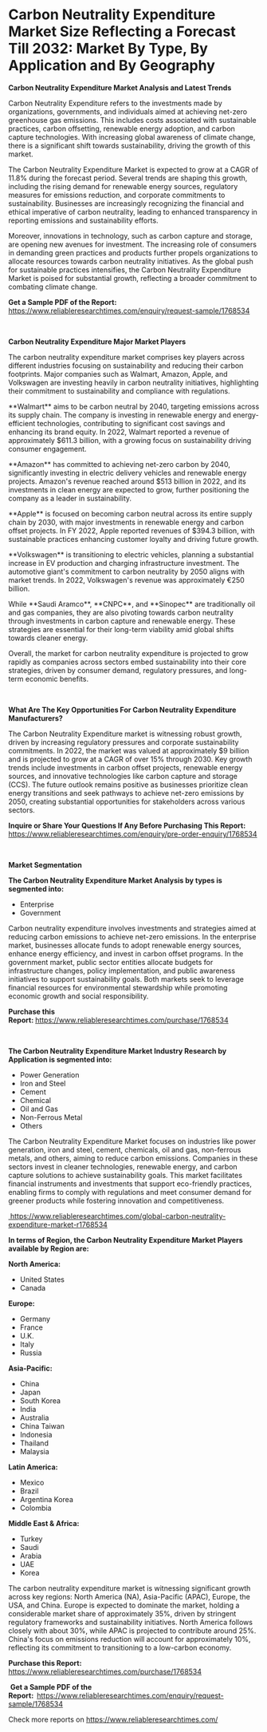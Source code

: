 <p><h1>Carbon Neutrality Expenditure Market Size Reflecting a Forecast Till 2032: Market By Type, By Application and By Geography</h1></p><p><strong>Carbon Neutrality Expenditure Market Analysis and Latest Trends</strong></p>
<p><p>Carbon Neutrality Expenditure refers to the investments made by organizations, governments, and individuals aimed at achieving net-zero greenhouse gas emissions. This includes costs associated with sustainable practices, carbon offsetting, renewable energy adoption, and carbon capture technologies. With increasing global awareness of climate change, there is a significant shift towards sustainability, driving the growth of this market.</p><p>The Carbon Neutrality Expenditure Market is expected to grow at a CAGR of 11.8% during the forecast period. Several trends are shaping this growth, including the rising demand for renewable energy sources, regulatory measures for emissions reduction, and corporate commitments to sustainability. Businesses are increasingly recognizing the financial and ethical imperative of carbon neutrality, leading to enhanced transparency in reporting emissions and sustainability efforts.</p><p>Moreover, innovations in technology, such as carbon capture and storage, are opening new avenues for investment. The increasing role of consumers in demanding green practices and products further propels organizations to allocate resources towards carbon neutrality initiatives. As the global push for sustainable practices intensifies, the Carbon Neutrality Expenditure Market is poised for substantial growth, reflecting a broader commitment to combating climate change.</p></p>
<p><strong>Get a Sample PDF of the Report:&nbsp;</strong> <a href="https://www.reliableresearchtimes.com/enquiry/request-sample/1768534?utm_campaign=2326&utm_medium=2&utm_source=Github&utm_content=ia&utm_term=11032025&utm_id=carbon-neutrality-expenditure">https://www.reliableresearchtimes.com/enquiry/request-sample/1768534</a></p>
<p>&nbsp;</p>
<p><strong>Carbon Neutrality Expenditure Major Market Players</strong></p>
<p><p>The carbon neutrality expenditure market comprises key players across different industries focusing on sustainability and reducing their carbon footprints. Major companies such as Walmart, Amazon, Apple, and Volkswagen are investing heavily in carbon neutrality initiatives, highlighting their commitment to sustainability and compliance with regulations.</p><p>**Walmart** aims to be carbon neutral by 2040, targeting emissions across its supply chain. The company is investing in renewable energy and energy-efficient technologies, contributing to significant cost savings and enhancing its brand equity. In 2022, Walmart reported a revenue of approximately $611.3 billion, with a growing focus on sustainability driving consumer engagement.</p><p>**Amazon** has committed to achieving net-zero carbon by 2040, significantly investing in electric delivery vehicles and renewable energy projects. Amazon's revenue reached around $513 billion in 2022, and its investments in clean energy are expected to grow, further positioning the company as a leader in sustainability.</p><p>**Apple** is focused on becoming carbon neutral across its entire supply chain by 2030, with major investments in renewable energy and carbon offset projects. In FY 2022, Apple reported revenues of $394.3 billion, with sustainable practices enhancing customer loyalty and driving future growth.</p><p>**Volkswagen** is transitioning to electric vehicles, planning a substantial increase in EV production and charging infrastructure investment. The automotive giant's commitment to carbon neutrality by 2050 aligns with market trends. In 2022, Volkswagen's revenue was approximately €250 billion.</p><p>While **Saudi Aramco**, **CNPC**, and **Sinopec** are traditionally oil and gas companies, they are also pivoting towards carbon neutrality through investments in carbon capture and renewable energy. These strategies are essential for their long-term viability amid global shifts towards cleaner energy.</p><p>Overall, the market for carbon neutrality expenditure is projected to grow rapidly as companies across sectors embed sustainability into their core strategies, driven by consumer demand, regulatory pressures, and long-term economic benefits.</p></p>
<p>&nbsp;</p>
<p><strong>What Are The Key Opportunities For Carbon Neutrality Expenditure Manufacturers?</strong></p>
<p><p>The Carbon Neutrality Expenditure market is witnessing robust growth, driven by increasing regulatory pressures and corporate sustainability commitments. In 2022, the market was valued at approximately $9 billion and is projected to grow at a CAGR of over 15% through 2030. Key growth trends include investments in carbon offset projects, renewable energy sources, and innovative technologies like carbon capture and storage (CCS). The future outlook remains positive as businesses prioritize clean energy transitions and seek pathways to achieve net-zero emissions by 2050, creating substantial opportunities for stakeholders across various sectors.</p></p>
<p><strong>Inquire or Share Your Questions If Any Before Purchasing This Report:</strong> <a href="https://www.reliableresearchtimes.com/enquiry/pre-order-enquiry/1768534?utm_campaign=2326&utm_medium=2&utm_source=Github&utm_content=ia&utm_term=11032025&utm_id=carbon-neutrality-expenditure">https://www.reliableresearchtimes.com/enquiry/pre-order-enquiry/1768534</a></p>
<p>&nbsp;</p>
<p><strong>Market Segmentation</strong></p>
<p><strong>The Carbon Neutrality Expenditure Market Analysis by types is segmented into:</strong></p>
<p><ul><li>Enterprise</li><li>Government</li></ul></p>
<p><p>Carbon neutrality expenditure involves investments and strategies aimed at reducing carbon emissions to achieve net-zero emissions. In the enterprise market, businesses allocate funds to adopt renewable energy sources, enhance energy efficiency, and invest in carbon offset programs. In the government market, public sector entities allocate budgets for infrastructure changes, policy implementation, and public awareness initiatives to support sustainability goals. Both markets seek to leverage financial resources for environmental stewardship while promoting economic growth and social responsibility.</p></p>
<p><strong>Purchase this Report:&nbsp;</strong><a href="https://www.reliableresearchtimes.com/purchase/1768534?utm_campaign=2326&utm_medium=2&utm_source=Github&utm_content=ia&utm_term=11032025&utm_id=carbon-neutrality-expenditure">https://www.reliableresearchtimes.com/purchase/1768534</a></p>
<p>&nbsp;</p>
<p><strong>The Carbon Neutrality Expenditure Market Industry Research by Application is segmented into:</strong></p>
<p><ul><li>Power Generation</li><li>Iron and Steel</li><li>Cement</li><li>Chemical</li><li>Oil and Gas</li><li>Non-Ferrous Metal</li><li>Others</li></ul></p>
<p><p>The Carbon Neutrality Expenditure Market focuses on industries like power generation, iron and steel, cement, chemicals, oil and gas, non-ferrous metals, and others, aiming to reduce carbon emissions. Companies in these sectors invest in cleaner technologies, renewable energy, and carbon capture solutions to achieve sustainability goals. This market facilitates financial instruments and investments that support eco-friendly practices, enabling firms to comply with regulations and meet consumer demand for greener products while fostering innovation and competitiveness.</p></p>
<p><a href="https://www.reliableresearchtimes.com/global-carbon-neutrality-expenditure-market-r1768534?utm_campaign=2326&utm_medium=2&utm_source=Github&utm_content=ia&utm_term=11032025&utm_id=carbon-neutrality-expenditure">&nbsp;https://www.reliableresearchtimes.com/global-carbon-neutrality-expenditure-market-r1768534</a></p>
<p><strong>In terms of Region, the Carbon Neutrality Expenditure Market Players available by Region are:</strong></p>
<p>
    <p> <strong> North America: </strong>
        <ul>
            <li>United States</li>
            <li>Canada</li>
        </ul>
        </p> 
    <p> <strong> Europe: </strong>
        <ul>
            <li>Germany</li>
            <li>France</li>
            <li>U.K.</li>
            <li>Italy</li>
            <li>Russia</li>
        </ul>
        </p> 
    <p> <strong> Asia-Pacific: </strong>
        <ul>
            <li>China</li>
            <li>Japan</li>
            <li>South Korea</li>
            <li>India</li>
            <li>Australia</li>
            <li>China Taiwan</li>
            <li>Indonesia</li>
            <li>Thailand</li>
            <li>Malaysia</li>
        </ul>
        </p> 
    <p> <strong> Latin America: </strong>
        <ul>
            <li>Mexico</li>
            <li>Brazil</li>
            <li>Argentina Korea</li>
            <li>Colombia</li>
        </ul>
        </p> 
    <p> <strong> Middle East & Africa: </strong>
        <ul>
            <li>Turkey</li>
            <li>Saudi</li>
            <li>Arabia</li>
            <li>UAE</li>
            <li>Korea</li>
        </ul>
    </p>
    </p>
<p><p>The carbon neutrality expenditure market is witnessing significant growth across key regions: North America (NA), Asia-Pacific (APAC), Europe, the USA, and China. Europe is expected to dominate the market, holding a considerable market share of approximately 35%, driven by stringent regulatory frameworks and sustainability initiatives. North America follows closely with about 30%, while APAC is projected to contribute around 25%. China's focus on emissions reduction will account for approximately 10%, reflecting its commitment to transitioning to a low-carbon economy.</p></p>
<p><strong>Purchase this Report: </strong><a href="https://www.reliableresearchtimes.com/purchase/1768534?utm_campaign=2326&utm_medium=2&utm_source=Github&utm_content=ia&utm_term=11032025&utm_id=carbon-neutrality-expenditure">https://www.reliableresearchtimes.com/purchase/1768534</a></p>
<p>&nbsp;<strong>Get a Sample PDF of the Report:&nbsp;&nbsp;</strong><a href="https://www.reliableresearchtimes.com/enquiry/request-sample/1768534?utm_campaign=2326&utm_medium=2&utm_source=Github&utm_content=ia&utm_term=11032025&utm_id=carbon-neutrality-expenditure">https://www.reliableresearchtimes.com/enquiry/request-sample/1768534</a></p>
<p><strong></strong></p>
<p>Check more reports on <a href="https://www.reliableresearchtimes.com/?utm_campaign=2326&utm_medium=2&utm_source=Github&utm_content=ia&utm_term=11032025&utm_id=carbon-neutrality-expenditure">https://www.reliableresearchtimes.com/</a></p>